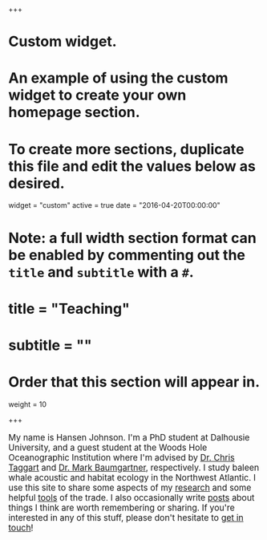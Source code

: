 +++
# Custom widget.
# An example of using the custom widget to create your own homepage section.
# To create more sections, duplicate this file and edit the values below as desired.
widget = "custom"
active = true
date = "2016-04-20T00:00:00"

# Note: a full width section format can be enabled by commenting out the `title` and `subtitle` with a `#`.
# title = "Teaching"
# subtitle = ""

# Order that this section will appear in.
weight = 10

+++

<div align='left'>

  <p style="font-size:1.2em">
    My name is Hansen Johnson. I'm a PhD student at Dalhousie University, and a guest student at the Woods Hole Oceanographic Institution where I'm advised by
    <a href="http://fishocean.ocean.dal.ca/about/">Dr. Chris Taggart</a> and
    <a href="http://www.whoi.edu/sbl/liteSite.do?litesiteid=5252">Dr. Mark Baumgartner</a>,
    respectively. I study baleen whale acoustic and habitat ecology in the Northwest Atlantic. I use this site to share some aspects of my
    <a href="/projects/#research">research</a> and some helpful <a href="/tools/">tools</a> of the trade. I also occasionally write <a href="/tools/">posts</a> about things I think are worth remembering or sharing. If you're interested in any of this stuff, please don't hesitate to <a href="/contact/">get in touch</a>!
  </p>

</div>
